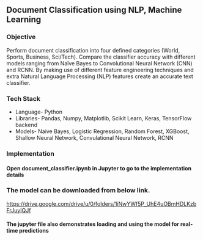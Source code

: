 ## Document Classification using NLP, Machine Learning
### Objective
Perform document classification into four defined categories (World, Sports, Business, Sci/Tech). Compare the classifier accuracy with different models ranging from Naïve Bayes to Convolutional Neural Network (CNN) and RCNN. By making use of different feature engineering techniques and extra Natural Language Processing (NLP) features create an accurate text classifier.


### Tech Stack
- Language- Python
- Libraries- Pandas, Numpy, Matplotlib, Scikit Learn, Keras, TensorFlow backend
- Models- Naive Bayes, Logistic Regression, Random Forest, XGBoost, Shallow Neural Network, Convulational Neural Network, RCNN

### Implementation
#### Open document_classifier.ipynb in Jupyter to go to the implementation details


### The model can be downloaded from below link.
https://drive.google.com/drive/u/0/folders/1iNwYWf5P_UhE4uOBmHDLKzbFrJuylQJf

#### The jupyter file also demonstrates loading and using the model for real-time predictions
